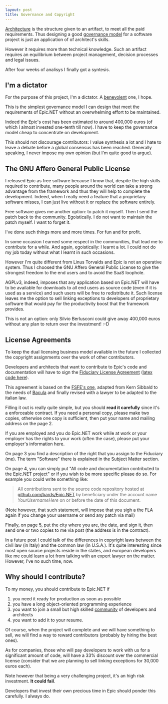 ```yaml
---
layout: post
title: Governance and Copyright
---
```

[Architecture][architecture] is the structure given to an artifact, 
to meet all the paid requirements. 
Thus designing a good [governance model][governance-models] for a software 
project is just an application of of architect's skills.

However it requires more than technical knowledge. Such an artifact requires 
an equilibrium between project management, decision processes and legal issues.

After four weeks of analisys I finally got a syntesis.

I'm a dictator
--------------
For the purpose of this project, I'm a dictator. A [benevolent][bd] one, I hope.

This is the simplest governance model I can design that meet the requirements
of Epic.NET without an overwhelming effort to be maintained.

Indeed the Epic's cost has been estimated to around 400,000 euros 
(of which I almost invested one-tenth till now). I have to keep the 
governance model cheap to concentrate on development.

This should not discourage contributors: I value synthesis a lot and I hate 
to leave a debate before a global consensus has been reached.
Generally speaking, I never impose my own opinion (but I'm quite good to argue).

The GNU Affero General Public License
-------------------------------------
I released Epic as free software because I know that, despite the high 
skills required to contribute, many people around the world can take a strong 
advantage from the framework and thus they will help to complete the 
development. Indeed, when I really need a feature that a proprietary software 
misses, I can just live without it or replace the software entirely.

Free software gives me another option: to patch it myself.
Then I send the patch back to the community. Egoistically. 
I do not want to maintain the patch myself. I want to forget it.

I've done such things more and more times. For fun and for profit.

In some occasion I earned some respect in the communities, that lead me to 
contribute for a while. And again, egoistically: I learnt a lot. 
I could not do my job today without what I learnt in such occasions.

However I'm quite different from Linus Torvalds and Epic is not an operative 
system. Thus I choosed the GNU Affero General Public License to give the
strongest freedom to the end users and to avoid the SaaS loophole.

AGPLv3, indeed, imposes that any application based on Epic.NET will have to be 
available for downloads to all end users as source code (even if it is used 
as a service) and such users will be free to redistribute it. 
Such license leaves me the option to sell linking exceptions to developers of 
proprietary software that would pay for the productivity boost that the 
framework provides.

This is not an option: only Silvio Berlusconi could give away 400,000 euros 
without any plan to return over the investment! :-D

License Agreements
------------------
To keep the dual licensing business model available in the future I collected
the copyright assignments over the work of other contributors.

Developers and architects that want to contribute to Epic's code and 
documentation will have to sign the [Fiduciary License Agreement][fla]
([latex code here][fla-code]).

This agreement is based on the [FSFE's one][fsfe-fla], adapted from Kern 
Sibbald to the needs of [Bacula][bacula-fla] and finally revised with a 
lawyer to be adapted to the italian law.

Filling it out is really quite simple, but you should **read it carefully** 
since it's a enforceable contract. 
If you need a personal copy, please make two copies, otherwise one copy is 
sufficient, then put your name and mailing address on the page 2.

If you are employed and you do Epic.NET work while at work or your employer 
has the rights to your work (often the case), please put your employer's 
information here.

On page 3 you find a description of the right that you assign to the Fiduciary
(me). The term "Software" there is explained in the Subject Matter section.

On page 4, you can simply put "All code and documentation contributed to the 
Epic.NET project" or if you wish to be more specific please do so. For example 
you could write something like:

> All contributions sent to the source code repository hosted at
> [github.com/bards/Epic.NET][bards-repo] by beneﬁciary under 
> the account name *YourUsernameHere* on or before the date of this document.

(Note however, that such statement, will impose that you sigh a the FLA 
again if you change your username or send any patch via mail) 

Finally, on page 5, put the city where you are, the date, and sign it, then 
send one or two copies to me via post (the address is in the contract).

In a future post I could talk of the differences in copyright laws between the 
civil law (in Italy) and the common law (in U.S.A.). It's quite interesting 
since most open source projects reside in the states, and european developers 
like me could learn a lot from talking with an expert lawyer on the matter.
However, I've no such time, now.

Why should I contribute?
------------------------
To my money, you should contribute to Epic.NET if 

1. you need it ready for production as soon as possible
2. you have a long object-oriented programming experience
3. you want to join a small but high skilled [community][credits] of developers 
   and architects
4. you want to add it to your resume.

Of course, when the project will complete and we will have something to sell,
we will find a way to reward contributors (probably by hiring the best ones).

As for companies, those who will pay developers to work with us for 
a significant amount of code, will have a 33% discount over
the commercial license (consider that we are planning to sell linking 
exceptions for 30,000 euros each).

Note however that being a very challenging project, it's an high risk 
investment. **It could fail**. 

Developers that invest their own precious time in Epic should ponder this 
carefully. I always do.


[architecture]: http://epic.tesio.it/2011/06/29/software-architecture.html
[governance-models]: http://www.oss-watch.ac.uk/resources/governanceModels.xml
[bd]: http://www.oss-watch.ac.uk/resources/benevolentdictatorgovernancemodel.xml
[fla]: http://epic.tesio.it/doc/FLA.pdf
[fla-code]: https://gist.github.com/1240610
[fsfe-fla]: http://fsfe.org/projects/ftf/fla.en.html
[bacula-fla]: http://www.bacula.org/en/?page=fla
[credits]: http://epic.tesio.it/credits.html
[bards-repo]: https://github.com/bards/Epic.NET
